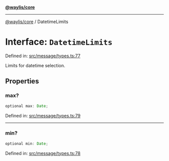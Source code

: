 [**@waylis/core**](../index.md)

***

[@waylis/core](../index.md) / DatetimeLimits

# Interface: `DatetimeLimits`

Defined in: [src/message/types.ts:77](https://github.com/waylis/core/blob/cf814abeb0d255c46b018529492ef3597811d428/src/message/types.ts#L77)

Limits for datetime selection.

## Properties

### max?

```ts
optional max: Date;
```

Defined in: [src/message/types.ts:79](https://github.com/waylis/core/blob/cf814abeb0d255c46b018529492ef3597811d428/src/message/types.ts#L79)

***

### min?

```ts
optional min: Date;
```

Defined in: [src/message/types.ts:78](https://github.com/waylis/core/blob/cf814abeb0d255c46b018529492ef3597811d428/src/message/types.ts#L78)
